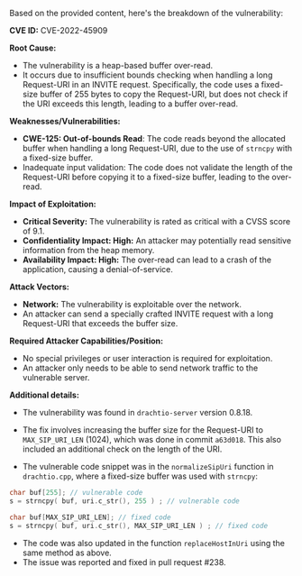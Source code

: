 Based on the provided content, here's the breakdown of the vulnerability:

**CVE ID:** CVE-2022-45909

**Root Cause:**
- The vulnerability is a heap-based buffer over-read.
- It occurs due to insufficient bounds checking when handling a long Request-URI in an INVITE request. Specifically, the code uses a fixed-size buffer of 255 bytes to copy the Request-URI, but does not check if the URI exceeds this length, leading to a buffer over-read.

**Weaknesses/Vulnerabilities:**
- **CWE-125: Out-of-bounds Read**:  The code reads beyond the allocated buffer when handling a long Request-URI, due to the use of `strncpy` with a fixed-size buffer.
- Inadequate input validation: The code does not validate the length of the Request-URI before copying it to a fixed-size buffer, leading to the over-read.

**Impact of Exploitation:**
- **Critical Severity:** The vulnerability is rated as critical with a CVSS score of 9.1.
- **Confidentiality Impact: High:** An attacker may potentially read sensitive information from the heap memory.
- **Availability Impact: High:** The over-read can lead to a crash of the application, causing a denial-of-service.

**Attack Vectors:**
- **Network:** The vulnerability is exploitable over the network.
- An attacker can send a specially crafted INVITE request with a long Request-URI that exceeds the buffer size.

**Required Attacker Capabilities/Position:**
- No special privileges or user interaction is required for exploitation.
- An attacker only needs to be able to send network traffic to the vulnerable server.

**Additional details:**
- The vulnerability was found in `drachtio-server` version 0.8.18.
- The fix involves increasing the buffer size for the Request-URI to `MAX_SIP_URI_LEN` (1024), which was done in commit `a63d018`. This also included an additional check on the length of the URI.

- The vulnerable code snippet was in the `normalizeSipUri` function in `drachtio.cpp`, where a fixed-size buffer was used with `strncpy`:
```c++
char buf[255]; // vulnerable code
s = strncpy( buf, uri.c_str(), 255 ) ; // vulnerable code

char buf[MAX_SIP_URI_LEN]; // fixed code
s = strncpy( buf, uri.c_str(), MAX_SIP_URI_LEN ) ; // fixed code
```

- The code was also updated in the function `replaceHostInUri` using the same method as above.
- The issue was reported and fixed in pull request #238.